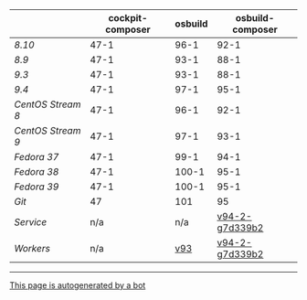 |       | cockpit-composer    | osbuild    | osbuild-composer    |
|-------|---------------------|------------|---------------------|
*8.10* | 47-1 | 96-1 | 92-1
*8.9* | 47-1 | 93-1 | 88-1
*9.3* | 47-1 | 93-1 | 88-1
*9.4* | 47-1 | 97-1 | 95-1
*CentOS Stream 8* | 47-1 | 96-1 | 92-1
*CentOS Stream 9* | 47-1 | 97-1 | 93-1
*Fedora 37* | 47-1 | 99-1 | 94-1
*Fedora 38* | 47-1 | 100-1 | 95-1
*Fedora 39* | 47-1 | 100-1 | 95-1
*Git* | 47 | 101 | 95
*Service* | n/a | n/a | [v94-2-g7d339b2](https://github.com/osbuild/osbuild-composer/compare/v94-2-g7d339b2...main)
*Workers* | n/a | [v93](https://github.com/osbuild/osbuild/compare/v93...main) | [v94-2-g7d339b2](https://github.com/osbuild/osbuild-composer/compare/v94-2-g7d339b2...main)

---

[This page is autogenerated by a bot](https://gitlab.cee.redhat.com/osbuild/guides-bot/-/blob/main/release_overview.py)